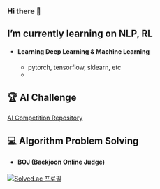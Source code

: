 ### Hi there 👋



## I’m currently learning on NLP, RL

* #### Learning Deep Learning & Machine Learning
  * pytorch, tensorflow, sklearn, etc
  * 

## 🏆 AI Challenge
[AI Competition Repository](https://https://github.com/jaeyoung011/ML_Competition)

## 💻 Algorithm Problem Solving

* #### BOJ (Baekjoon Online Judge)
[![Solved.ac 프로필](http://mazassumnida.wtf/api/v2/generate_badge?boj=jaeyoung01)](https://solved.ac/profile/jaeyoung01)
